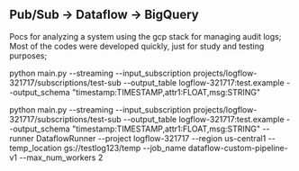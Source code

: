 ## Pub/Sub -> Dataflow -> BigQuery

Pocs for analyzing a system using the gcp stack for managing audit logs;
<br>
Most of the codes were developed quickly, just for study and testing purposes;

python main.py --streaming --input_subscription projects/logflow-321717/subscriptions/test-sub --output_table logflow-321717:test.example --output_schema "timestamp:TIMESTAMP,attr1:FLOAT,msg:STRING"


python main.py --streaming --input_subscription projects/logflow-321717/subscriptions/test-sub --output_table logflow-321717:test.example --output_schema "timestamp:TIMESTAMP,attr1:FLOAT,msg:STRING" --runner DataflowRunner --project logflow-321717 --region us-central1 --temp_location gs://testlog123/temp --job_name dataflow-custom-pipeline-v1 --max_num_workers 2
